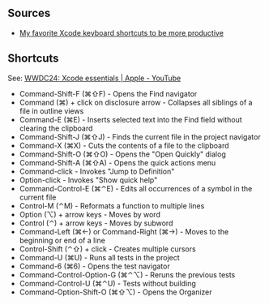 ## Sources 
- [My favorite Xcode keyboard shortcuts to be more productive](https://tanaschita.com/xcode-shortcuts/) 
## Shortcuts 
See: [WWDC24: Xcode essentials | Apple - YouTube](https://www.youtube.com/watch?v=EN7-6Oj7cL0) 
- Command-Shift-F (⌘⇧F) - Opens the Find navigator
- Command (⌘) + click on disclosure arrow - Collapses all siblings of a file in outline views
- Command-E (⌘E) - Inserts selected text into the Find field without clearing the clipboard
- Command-Shift-J (⌘⇧J) - Finds the current file in the project navigator
- Command-X (⌘X) - Cuts the contents of a file to the clipboard
- Command-Shift-O (⌘⇧O) - Opens the "Open Quickly" dialog
- Command-Shift-A (⌘⇧A) - Opens the quick actions menu
- Command-click - Invokes "Jump to Definition"
- Option-click - Invokes "Show quick help"
- Command-Control-E (⌘⌃E) - Edits all occurrences of a symbol in the current file
- Control-M (⌃M) - Reformats a function to multiple lines
- Option (⌥) + arrow keys - Moves by word
- Control (⌃) + arrow keys - Moves by subword
- Command-Left (⌘←) or Command-Right (⌘→) - Moves to the beginning or end of a line
- Control-Shift (⌃⇧) + click - Creates multiple cursors
- Command-U (⌘U) - Runs all tests in the project
- Command-6 (⌘6) - Opens the test navigator
- Command-Control-Option-G (⌘⌃⌥) - Reruns the previous tests
- Command-Control-U (⌘⌃U) - Tests without building
- Command-Option-Shift-O (⌘⇧⌥) - Opens the Organizer